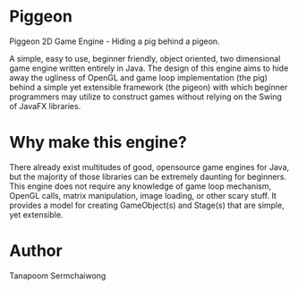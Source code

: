 # Piggeon
Piggeon 2D Game Engine - Hiding a pig behind a pigeon.

A simple, easy to use, beginner friendly, object oriented, two dimensional game engine written entirely in Java. 
The design of this engine aims to hide away the ugliness of OpenGL and game loop implementation (the pig) behind a simple yet 
extensible framework (the pigeon) with which beginner programmers may utilize to construct games without relying on the 
Swing of JavaFX libraries.

# Why make this engine?
There already exist multitudes of good, opensource game engines for Java, but the majority of those libraries 
can be extremely daunting for beginners. This engine does not require any knowledge of game loop mechanism, OpenGL calls,
matrix manipulation, image loading, or other scary stuff. It provides a model for creating GameObject(s) and Stage(s) that
are simple, yet extensible.

# Author
Tanapoom Sermchaiwong
